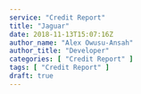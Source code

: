 ```yaml
---
service: "Credit Report"
title: "Jaguar"
date: 2018-11-13T15:07:16Z
author_name: "Alex Owusu-Ansah"
author_title: "Developer"
categories: [ "Credit Report" ]
tags: [ "Credit Report" ]
draft: true
---
```

